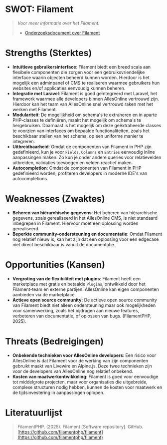 # **SWOT: Filament**

>_Voor meer informatie over het Filament:_
> * [Onderzoeksdocument over Filament](./OnderzoekNaarFilament.md)

# Strengths (Sterktes)

* **Intuïtieve gebruikersinterface**: Filament biedt een breed scala aan flexibele componenten die zorgen voor een gebruiksvriendelijke interface waarin objecten beheerd kunnen worden. Hierdoor is het mogelijk een adminpanel of CMS te realiseren waarmee gebruikers hun websites en/of applicaties eenvoudig kunnen beheren.
* **Integratie met Laravel**: Filament is goed geïntegreerd met Laravel, het framework waarmee alle developers binnen AllesOnline vertrouwd zijn. Hierdoor kan het team van AllesOnline snel vertrouwd raken met het werken met Filament.
* **Modulariteit**: De mogelijkheid om schema's te extraheren en in aparte PHP-classes te definiëren, maakt het mogelijk om schema's te hergebruiken. Daarnaast is het mogelijk om deze geëxtraheerde classes te voorzien van interfaces om bepaalde functionaliteiten, zoals het beschikbaar stellen van het schema, op een uniforme manier te integreren.
* **Uitbreidbaarheid**: Omdat de componenten van Filament in PHP zijn gedefinieerd, kun je voor `Fields`, `Columns` en `Entries` eenvoudig inline aanpassingen maken. Zo kun je onder andere queries voor relatievelden uitbreiden, validaties toevoegen en velden reactief maken.
* **Autocompletion**: Omdat de componenten van Filament in PHP gedefinieerd worden, profiteren developers in moderne IDE's van autocompletions. 

# Weaknesses (Zwaktes)

* **Beheren van hiërarchische gegevens**: Het beheren van hiërarchische gegevens, zoals gerealiseerd in het AllesOnline CMS, is niet standaard inbegrepen in Filament. Hiervoor moet een oplossing worden gerealiseerd.
* **Beperkte community-ondersteuning en documentatie**: Omdat Filament nog relatief nieuw is, kan het zijn dat een oplossing voor een edgecase niet direct beschikbaar is vanuit de documentatie.

# Opportunities (Kansen)

* **Vergroting van de flexibiliteit met plugins**: Filament heeft een marketplace met gratis en betaalde `Plugins`, ontwikkeld door het Filament-team en externe partijen. AllesOnline kan eigen componenten aanbieden via de marketplace.
* **Actieve open source community:** De actieve open source community van Filament biedt niet alleen ondersteuning maar ook mogelijkheden voor samenwerking, zoals het bijdragen aan nieuwe features, verbeteren van documentatie, of oplossen van bugs. (FilamentPHP, 2025).

# Threats (Bedreigingen)

* **Onbekende technieken voor AllesOnline developers**: Een risico voor AllesOnline is dat Filament voor de werking van zijn componenten gebruikt maakt van Livewire en Alpine.js. Deze twee technieken zijn voor de developers van AllesOnline nog relatief onbekend.
* **Kosten van maatwerkontwikkeling**: Filament is goed voor eenvoudige tot middelgrote projecten, maar voor organisaties die uitgebreide, complexe structuren nodig hebben, kunnen de kosten voor maatwerk en de tijdsinvestering in aanpassingen oplopen.

# Literatuurlijst
> FilamentPHP. (2025). Filament [Software repository]. GitHub. [https://github.com/filamentphp/filament](https://github.com/filamentphp/filament)